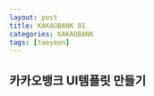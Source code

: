 ```yaml
---
layout: post
title: KAKAOBANK 01
categories: KAKAOBANK
tags: [taeyeon]
---
```


## 카카오뱅크 UI템플릿 만들기


